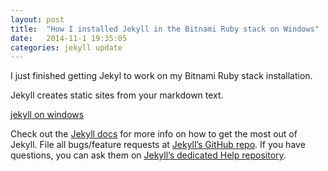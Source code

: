 ```yaml
---
layout: post
title:  "How I installed Jekyll in the Bitnami Ruby stack on Windows"
date:   2014-11-1 19:35:05
categories: jekyll update
---
```


I just finished getting Jekyl to work on my Bitnami Ruby stack installation.  

Jekyll creates static sites from your markdown text.  

[jekyll on windows]

[jekyll on windows]: http://jekyll-windows.juthilo.com/






Check out the [Jekyll docs][jekyll] for more info on how to get the most out of Jekyll. File all bugs/feature requests at [Jekyll’s GitHub repo][jekyll-gh]. If you have questions, you can ask them on [Jekyll’s dedicated Help repository][jekyll-help].

[jekyll]:      http://jekyllrb.com  

[jekyll-gh]:   https://github.com/jekyll/jekyll  

[jekyll-help]: https://github.com/jekyll/jekyll-help
